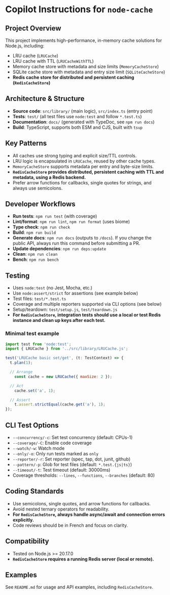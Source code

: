 # Copilot Instructions for `node-cache`

## Project Overview

This project implements high-performance, in-memory cache solutions for Node.js, including:
- LRU cache (`LRUCache`)
- LRU cache with TTL (`LRUCacheWithTTL`)
- Memory cache store with metadata and size limits (`MemoryCacheStore`)
- SQLite cache store with metadata and entry size limit (`SQLiteCacheStore`)
- **Redis cache store for distributed and persistent caching (`RedisCacheStore`)**

## Architecture & Structure

- **Source code**: `src/library/` (main logic), `src/index.ts` (entry point)
- **Tests**: `test/` (all test files use `node:test` and follow `*.test.ts`)
- **Documentation**: `docs/` (generated with TypeDoc, see `npm run docs`)
- **Build**: TypeScript, supports both ESM and CJS, built with `tsup`

## Key Patterns

- All caches use strong typing and explicit size/TTL controls.
- LRU logic is encapsulated in `LRUCache`, reused by other cache types.
- `MemoryCacheStore` supports metadata per entry and byte-size limits.
- **`RedisCacheStore` provides distributed, persistent caching with TTL and metadata, using a Redis backend.**
- Prefer arrow functions for callbacks, single quotes for strings, and always use semicolons.

## Developer Workflows

- **Run tests**: `npm run test` (with coverage)
- **Lint/format**: `npm run lint`, `npm run format` (uses biome)
- **Type check**: `npm run check`
- **Build**: `npm run build`
- **Generate docs**: `npm run docs` (outputs to `/docs`). If you change the public API, always run this command before submitting a PR.
- **Update dependencies**: `npm run deps:update`
- **Clean**: `npm run clean`
- **Bench**: `npm run bench`

## Testing

- Uses `node:test` (no Jest, Mocha, etc.)
- Use `node:assert/strict` for assertions (see example below)
- Test files: `test/*.test.ts`
- Coverage and multiple reporters supported via CLI options (see below)
- Setup/teardown: `test/setup.js`, `test/teardown.js`
- **For `RedisCacheStore`, integration tests should use a local or test Redis instance and clean up keys after each test.**

### Minimal test example

```js
import test from 'node:test';
import { LRUCache } from '../src/library/LRUCache.js';

test('LRUCache basic set/get', (t: TestContext) => {
  t.plan(1);

  // Arrange
    const cache = new LRUCache({ maxSize: 2 });

  // Act
    cache.set('a', 1);

  // Assert
    t.assert.strictEqual(cache.get('a'), 1);
});
```

## CLI Test Options

- `--concurrency/-c`: Set test concurrency (default: CPUs-1)
- `--coverage/-C`: Enable code coverage
- `--watch/-w`: Watch mode
- `--only/-o`: Only run tests marked as `only`
- `--reporter/-r`: Set reporter (spec, tap, dot, junit, github)
- `--pattern/-p`: Glob for test files (default: `*.test.{js|ts}`)
- `--timeout/-t`: Test timeout (default: 30000ms)
- Coverage thresholds: `--lines`, `--functions`, `--branches` (default: 80)

## Coding Standards

- Use semicolons, single quotes, and arrow functions for callbacks.
- Avoid nested ternary operators for readability.
- **For `RedisCacheStore`, always handle async/await and connection errors explicitly.**
- Code reviews should be in French and focus on clarity.

## Compatibility

- Tested on Node.js >= 20.17.0
- **`RedisCacheStore` requires a running Redis server (local or remote).**

## Examples

See `README.md` for usage and API examples, including `RedisCacheStore`.
